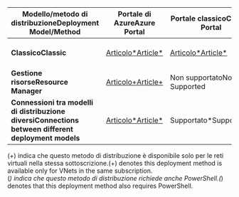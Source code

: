 | <span data-ttu-id="63c8d-101">**Modello/metodo di distribuzione**</span><span class="sxs-lookup"><span data-stu-id="63c8d-101">**Deployment Model/Method**</span></span> | <span data-ttu-id="63c8d-102">**Portale di Azure**</span><span class="sxs-lookup"><span data-stu-id="63c8d-102">**Azure Portal**</span></span> | <span data-ttu-id="63c8d-103">**Portale classico**</span><span class="sxs-lookup"><span data-stu-id="63c8d-103">**Classic Portal**</span></span> | <span data-ttu-id="63c8d-104">**PowerShell**</span><span class="sxs-lookup"><span data-stu-id="63c8d-104">**PowerShell**</span></span> | <span data-ttu-id="63c8d-105">**Interfaccia della riga di comando**</span><span class="sxs-lookup"><span data-stu-id="63c8d-105">**CLI**</span></span> |
| --- | --- | --- | --- | --- |
| <span data-ttu-id="63c8d-106">**Classico**</span><span class="sxs-lookup"><span data-stu-id="63c8d-106">**Classic**</span></span> |[<span data-ttu-id="63c8d-107">Articolo*</span><span class="sxs-lookup"><span data-stu-id="63c8d-107">Article*</span></span>](../articles/vpn-gateway/vpn-gateway-howto-vnet-vnet-portal-classic.md)|[<span data-ttu-id="63c8d-108">Articolo*</span><span class="sxs-lookup"><span data-stu-id="63c8d-108">Article*</span></span>](../articles/vpn-gateway/virtual-networks-configure-vnet-to-vnet-connection.md) |<span data-ttu-id="63c8d-109">Supportato</span><span class="sxs-lookup"><span data-stu-id="63c8d-109">Supported</span></span> | <span data-ttu-id="63c8d-110">Non supportato</span><span class="sxs-lookup"><span data-stu-id="63c8d-110">Not Supported</span></span>|
| <span data-ttu-id="63c8d-111">**Gestione risorse**</span><span class="sxs-lookup"><span data-stu-id="63c8d-111">**Resource Manager**</span></span> |[<span data-ttu-id="63c8d-112">Articolo+</span><span class="sxs-lookup"><span data-stu-id="63c8d-112">Article+</span></span>](../articles/vpn-gateway/vpn-gateway-howto-vnet-vnet-resource-manager-portal.md) |<span data-ttu-id="63c8d-113">Non supportato</span><span class="sxs-lookup"><span data-stu-id="63c8d-113">Not Supported</span></span> |[<span data-ttu-id="63c8d-114">Articolo</span><span class="sxs-lookup"><span data-stu-id="63c8d-114">Article</span></span>](../articles/vpn-gateway/vpn-gateway-vnet-vnet-rm-ps.md) |[<span data-ttu-id="63c8d-115">Articolo</span><span class="sxs-lookup"><span data-stu-id="63c8d-115">Article</span></span>](../articles/vpn-gateway/vpn-gateway-howto-vnet-vnet-cli.md)
| <span data-ttu-id="63c8d-116">**Connessioni tra modelli di distribuzione diversi**</span><span class="sxs-lookup"><span data-stu-id="63c8d-116">**Connections between different deployment models**</span></span> |[<span data-ttu-id="63c8d-117">Articolo*</span><span class="sxs-lookup"><span data-stu-id="63c8d-117">Article*</span></span>](../articles/vpn-gateway/vpn-gateway-connect-different-deployment-models-portal.md) |<span data-ttu-id="63c8d-118">Supportato*</span><span class="sxs-lookup"><span data-stu-id="63c8d-118">Supported*</span></span> |[<span data-ttu-id="63c8d-119">Articolo</span><span class="sxs-lookup"><span data-stu-id="63c8d-119">Article</span></span>](../articles/vpn-gateway/vpn-gateway-connect-different-deployment-models-powershell.md) | <span data-ttu-id="63c8d-120">Non supportato</span><span class="sxs-lookup"><span data-stu-id="63c8d-120">Not Supported</span></span> |

<span data-ttu-id="63c8d-121">(+) indica che questo metodo di distribuzione è disponibile solo per le reti virtuali nella stessa sottoscrizione.</span><span class="sxs-lookup"><span data-stu-id="63c8d-121">(+) denotes this deployment method is available only for VNets in the same subscription.</span></span><br>
<span data-ttu-id="63c8d-122">(*) indica che questo metodo di distribuzione richiede anche PowerShell.</span><span class="sxs-lookup"><span data-stu-id="63c8d-122">(*) denotes that this deployment method also requires PowerShell.</span></span>